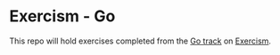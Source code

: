 # Exercism - Go

This repo will hold exercises completed from the [Go track](https://exercism.org/tracks/go)
on [Exercism](https://exercism.org).